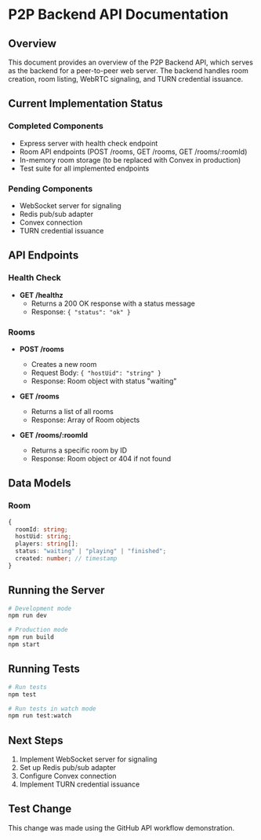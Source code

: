 # P2P Backend API Documentation

## Overview

This document provides an overview of the P2P Backend API, which serves as the backend for a peer-to-peer web server. The backend handles room creation, room listing, WebRTC signaling, and TURN credential issuance.

## Current Implementation Status

### Completed Components

- Express server with health check endpoint
- Room API endpoints (POST /rooms, GET /rooms, GET /rooms/:roomId)
- In-memory room storage (to be replaced with Convex in production)
- Test suite for all implemented endpoints

### Pending Components

- WebSocket server for signaling
- Redis pub/sub adapter
- Convex connection
- TURN credential issuance

## API Endpoints

### Health Check

- **GET /healthz**
  - Returns a 200 OK response with a status message
  - Response: `{ "status": "ok" }`

### Rooms

- **POST /rooms**
  - Creates a new room
  - Request Body: `{ "hostUid": "string" }`
  - Response: Room object with status "waiting"
  
- **GET /rooms**
  - Returns a list of all rooms
  - Response: Array of Room objects
  
- **GET /rooms/:roomId**
  - Returns a specific room by ID
  - Response: Room object or 404 if not found

## Data Models

### Room

```typescript
{
  roomId: string;
  hostUid: string;
  players: string[];
  status: "waiting" | "playing" | "finished";
  created: number; // timestamp
}
```

## Running the Server

```bash
# Development mode
npm run dev

# Production mode
npm run build
npm start
```

## Running Tests

```bash
# Run tests
npm test

# Run tests in watch mode
npm run test:watch
```

## Next Steps

1. Implement WebSocket server for signaling
2. Set up Redis pub/sub adapter
3. Configure Convex connection
4. Implement TURN credential issuance

## Test Change

This change was made using the GitHub API workflow demonstration.

